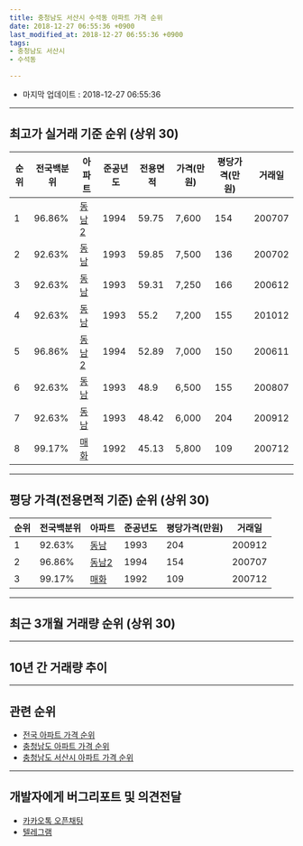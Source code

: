 ```yaml
---
title: 충청남도 서산시 수석동 아파트 가격 순위
date: 2018-12-27 06:55:36 +0900
last_modified_at: 2018-12-27 06:55:36 +0900
tags:
- 충청남도 서산시
- 수석동

---
```


* 마지막 업데이트 : 2018-12-27 06:55:36

---

## 최고가 실거래 기준 순위 (상위 30)


|순위|전국백분위|아파트|준공년도|전용면적|가격(만원)|평당가격(만원)|거래일|
|---|---|---|---|---|---|---|---|
|1|96.86%|[동남2](https://search.naver.com/search.naver?query=%EC%B6%A9%EC%B2%AD%EB%82%A8%EB%8F%84+%EC%84%9C%EC%82%B0%EC%8B%9C+%EC%88%98%EC%84%9D%EB%8F%99+%EB%8F%99%EB%82%A82)|1994|59.75|7,600|154|200707|
|2|92.63%|[동남](https://search.naver.com/search.naver?query=%EC%B6%A9%EC%B2%AD%EB%82%A8%EB%8F%84+%EC%84%9C%EC%82%B0%EC%8B%9C+%EC%88%98%EC%84%9D%EB%8F%99+%EB%8F%99%EB%82%A8)|1993|59.85|7,500|136|200702|
|3|92.63%|[동남](https://search.naver.com/search.naver?query=%EC%B6%A9%EC%B2%AD%EB%82%A8%EB%8F%84+%EC%84%9C%EC%82%B0%EC%8B%9C+%EC%88%98%EC%84%9D%EB%8F%99+%EB%8F%99%EB%82%A8)|1993|59.31|7,250|166|200612|
|4|92.63%|[동남](https://search.naver.com/search.naver?query=%EC%B6%A9%EC%B2%AD%EB%82%A8%EB%8F%84+%EC%84%9C%EC%82%B0%EC%8B%9C+%EC%88%98%EC%84%9D%EB%8F%99+%EB%8F%99%EB%82%A8)|1993|55.2|7,200|155|201012|
|5|96.86%|[동남2](https://search.naver.com/search.naver?query=%EC%B6%A9%EC%B2%AD%EB%82%A8%EB%8F%84+%EC%84%9C%EC%82%B0%EC%8B%9C+%EC%88%98%EC%84%9D%EB%8F%99+%EB%8F%99%EB%82%A82)|1994|52.89|7,000|150|200611|
|6|92.63%|[동남](https://search.naver.com/search.naver?query=%EC%B6%A9%EC%B2%AD%EB%82%A8%EB%8F%84+%EC%84%9C%EC%82%B0%EC%8B%9C+%EC%88%98%EC%84%9D%EB%8F%99+%EB%8F%99%EB%82%A8)|1993|48.9|6,500|155|200807|
|7|92.63%|[동남](https://search.naver.com/search.naver?query=%EC%B6%A9%EC%B2%AD%EB%82%A8%EB%8F%84+%EC%84%9C%EC%82%B0%EC%8B%9C+%EC%88%98%EC%84%9D%EB%8F%99+%EB%8F%99%EB%82%A8)|1993|48.42|6,000|204|200912|
|8|99.17%|[매화](https://search.naver.com/search.naver?query=%EC%B6%A9%EC%B2%AD%EB%82%A8%EB%8F%84+%EC%84%9C%EC%82%B0%EC%8B%9C+%EC%88%98%EC%84%9D%EB%8F%99+%EB%A7%A4%ED%99%94)|1992|45.13|5,800|109|200712|


---

## 평당 가격(전용면적 기준) 순위 (상위 30)


|순위|전국백분위|아파트|준공년도|평당가격(만원)|거래일|
|---|---|---|---|---|---|
|1|92.63%|[동남](https://search.naver.com/search.naver?query=%EC%B6%A9%EC%B2%AD%EB%82%A8%EB%8F%84+%EC%84%9C%EC%82%B0%EC%8B%9C+%EC%88%98%EC%84%9D%EB%8F%99+%EB%8F%99%EB%82%A8)|1993|204|200912|
|2|96.86%|[동남2](https://search.naver.com/search.naver?query=%EC%B6%A9%EC%B2%AD%EB%82%A8%EB%8F%84+%EC%84%9C%EC%82%B0%EC%8B%9C+%EC%88%98%EC%84%9D%EB%8F%99+%EB%8F%99%EB%82%A82)|1994|154|200707|
|3|99.17%|[매화](https://search.naver.com/search.naver?query=%EC%B6%A9%EC%B2%AD%EB%82%A8%EB%8F%84+%EC%84%9C%EC%82%B0%EC%8B%9C+%EC%88%98%EC%84%9D%EB%8F%99+%EB%A7%A4%ED%99%94)|1992|109|200712|


---

## 최근 3개월 거래량 순위 (상위 30)


<div style="width:100%;">
    <canvas id="deal_count_ranking" height="250"></canvas>
</div>


<script>
new Chart(document.getElementById("deal_count_ranking"), {
    type: 'horizontalBar',
    data: {
        labels: ['동남'],
        datasets: [{
            label: '실거래 수',
            data: [1],
            borderColor: "rgba(255, 0, 128, 1)",
            backgroundColor: "rgba(255, 0, 128, 0.5)",
            fill: false,
        }]
    },
    options: {
        responsive: true,
        title: {
            display: true,
            text: '최근 3개월 거래량 순위'
        },
        tooltips: {
            mode: 'index',
            intersect: false,
            callbacks: {
                title: function(tooltipItems, data) {
                    return "실거래 수:";
                },
                label: function(tooltipItem, data) {
                    return data.labels[tooltipItem.index] + ": " + tooltipItem.xLabel;
                }
            }
        },
        hover: {
            mode: 'nearest',
            intersect: true
        },
        scales: {
            xAxes: [{
                display: true,
                scaleLabel: {
                    display: true,
                    labelString: '실거래 수'
                },
                ticks: {
                    suggestedMin: 0,
                }
            }],
            yAxes: [{
                display: true,
                ticks: {
                    autoSkip: false,
                    callback: function(value, index, values) {
                        if (value.length > 15)
                            return value.substr(0, 13) + "...";
                        else
                            return value;
                    }
                },
                scaleLabel: {
                    display: false,
                }
            }]
        }
    }
});

</script>


---

## 10년 간 거래량 추이


<div style="width:100%;">
    <canvas id="deal_progress" height="250"></canvas>
</div>

<script>
new Chart(document.getElementById("deal_progress"), {
    type: 'line',
    data: {
        labels: ['200812','200901','200902','200903','200904','200905','200906','200907','200908','200909','200910','200911','200912','201001','201002','201003','201004','201005','201006','201007','201008','201009','201010','201011','201012','201101','201102','201103','201104','201105','201106','201107','201108','201109','201110','201111','201112','201201','201202','201203','201204','201205','201206','201207','201208','201209','201210','201211','201212','201301','201302','201303','201304','201305','201306','201307','201308','201309','201310','201311','201312','201401','201402','201403','201404','201405','201406','201407','201408','201409','201410','201411','201412','201501','201502','201503','201504','201505','201506','201507','201508','201509','201510','201511','201512','201601','201602','201603','201604','201605','201606','201607','201608','201609','201610','201611','201612','201701','201702','201703','201704','201705','201706','201707','201708','201709','201710','201711','201712','201801','201802','201803','201804','201805','201806','201807','201808','201809','201810','201811','201812'],
        datasets: [{
            label: '실거래 수',
            pointRadius: 1,
            data: [3, 0, 4, 1, 4, 7, 0, 5, 2, 4, 4, 5, 3, 4, 9, 3, 8, 5, 3, 5, 1, 4, 4, 4, 1, 2, 7, 2, 3, 2, 8, 4, 1, 2, 7, 2, 3, 0, 3, 3, 2, 2, 2, 2, 3, 4, 2, 1, 0, 1, 1, 2, 5, 1, 3, 2, 1, 0, 1, 1, 3, 1, 2, 7, 1, 1, 2, 4, 1, 2, 1, 1, 2, 2, 1, 6, 4, 3, 3, 5, 2, 3, 3, 4, 2, 2, 3, 5, 4, 2, 2, 2, 4, 5, 2, 1, 0, 0, 6, 4, 2, 0, 2, 0, 2, 0, 3, 2, 2, 1, 1, 2, 4, 2, 3, 2, 2, 1, 0, 0, 1],
            borderColor: "rgba(255, 201, 14, 1)",
            backgroundColor: "rgba(255, 201, 14, 0.5)",
            fill: true,
        }]
    },
    options: {
        responsive: true,
        title: {
            display: true,
            text: '10년간 거래량 추이'
        },
        tooltips: {
            mode: 'index',
            intersect: false,
        },
        hover: {
            mode: 'nearest',
            intersect: true
        },
        scales: {
            xAxes: [{
                display: true,
                scaleLabel: {
                    display: true,
                    labelString: '년/월'
                }
            }],
            yAxes: [{
                display: true,
                ticks: {
                    suggestedMin: 0,
                },
                scaleLabel: {
                    display: true,
                    labelString: '실거래 수'
                }
            }]
        }
    }
});

</script>


---

## 관련 순위

- [전국 아파트 가격 순위](https://inasie.github.io/apt-ranking/전국)
- [충청남도 아파트 가격 순위](https://inasie.github.io/apt-ranking/충청남도)
- [충청남도 서산시 아파트 가격 순위](https://inasie.github.io/apt-ranking/충청남도-서산시)


---

## 개발자에게 버그리포트 및 의견전달

- [카카오톡 오픈채팅](https://open.kakao.com/o/gLJUAP4)
- [텔레그램](https://t.me/inasie)

